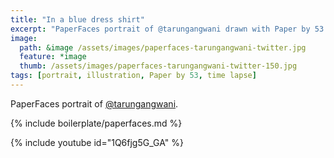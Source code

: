 ```yaml
---
title: "In a blue dress shirt"
excerpt: "PaperFaces portrait of @tarungangwani drawn with Paper by 53 on an iPad."
image: 
  path: &image /assets/images/paperfaces-tarungangwani-twitter.jpg 
  feature: *image
  thumb: /assets/images/paperfaces-tarungangwani-twitter-150.jpg
tags: [portrait, illustration, Paper by 53, time lapse]
---
```


PaperFaces portrait of [@tarungangwani](http://twitter.com/tarungangwani).

{% include boilerplate/paperfaces.md %}

{% include youtube id="1Q6fjg5G_GA" %}
